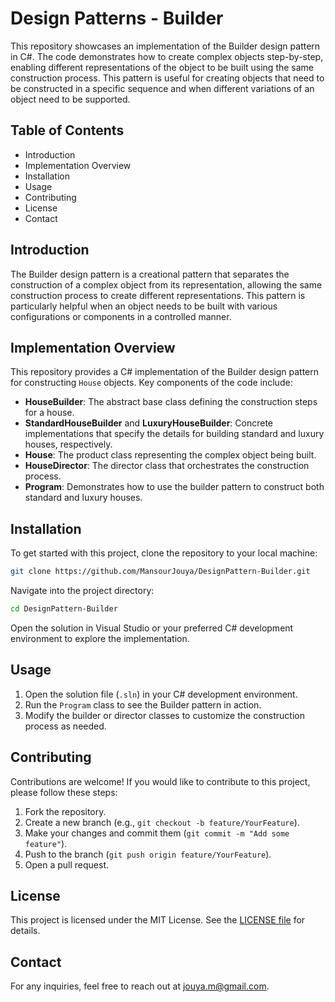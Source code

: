 # Design Patterns - Builder

This repository showcases an implementation of the Builder design pattern in C#. The code demonstrates how to create complex objects step-by-step, enabling different representations of the object to be built using the same construction process. This pattern is useful for creating objects that need to be constructed in a specific sequence and when different variations of an object need to be supported.

## Table of Contents
- Introduction
- Implementation Overview
- Installation
- Usage
- Contributing
- License
- Contact

## Introduction
The Builder design pattern is a creational pattern that separates the construction of a complex object from its representation, allowing the same construction process to create different representations. This pattern is particularly helpful when an object needs to be built with various configurations or components in a controlled manner.

## Implementation Overview
This repository provides a C# implementation of the Builder design pattern for constructing `House` objects. Key components of the code include:

- **HouseBuilder**: The abstract base class defining the construction steps for a house.
- **StandardHouseBuilder** and **LuxuryHouseBuilder**: Concrete implementations that specify the details for building standard and luxury houses, respectively.
- **House**: The product class representing the complex object being built.
- **HouseDirector**: The director class that orchestrates the construction process.
- **Program**: Demonstrates how to use the builder pattern to construct both standard and luxury houses.

## Installation
To get started with this project, clone the repository to your local machine:

```bash
git clone https://github.com/MansourJouya/DesignPattern-Builder.git
```

Navigate into the project directory:

```bash
cd DesignPattern-Builder
```

Open the solution in Visual Studio or your preferred C# development environment to explore the implementation.

## Usage
1. Open the solution file (`.sln`) in your C# development environment.
2. Run the `Program` class to see the Builder pattern in action.
3. Modify the builder or director classes to customize the construction process as needed.

## Contributing
Contributions are welcome! If you would like to contribute to this project, please follow these steps:

1. Fork the repository.
2. Create a new branch (e.g., `git checkout -b feature/YourFeature`).
3. Make your changes and commit them (`git commit -m "Add some feature"`).
4. Push to the branch (`git push origin feature/YourFeature`).
5. Open a pull request.

## License
This project is licensed under the MIT License. See the [LICENSE file](LICENSE.txt) for details.

## Contact
For any inquiries, feel free to reach out at jouya.m@gmail.com.

